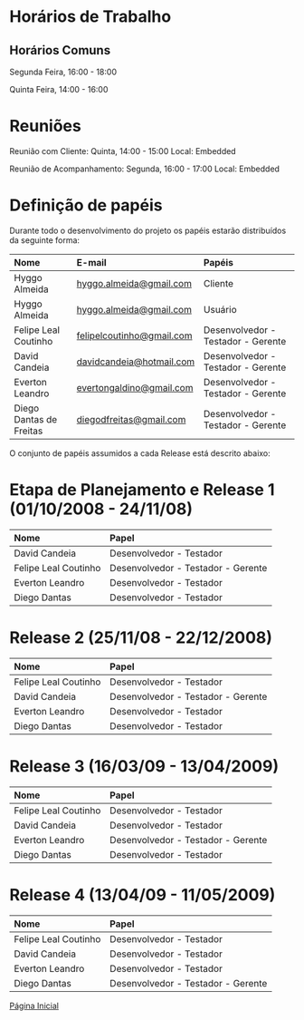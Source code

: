 # Horários de Trabalho #


## Horários Comuns ##

Segunda Feira, 16:00 - 18:00

Quinta Feira,  14:00 - 16:00




# Reuniões #

Reunião com Cliente:               Quinta, 14:00 - 15:00   Local: Embedded

Reunião de Acompanhamento:         Segunda, 16:00 - 17:00   Local: Embedded


# Definição de papéis #

Durante todo o desenvolvimento do projeto os papéis estarão distribuídos da seguinte forma:

| **Nome** | **E-mail** | **Papéis** |
|:---------|:-----------|:-----------|
| Hyggo Almeida | [hyggo.almeida@gmail.com](mailto:hyggo.almeida@gmail.com) | Cliente    |
| Hyggo Almeida | [hyggo.almeida@gmail.com](mailto:hyggo.almeida@gmail.com) | Usuário    |
| Felipe Leal Coutinho | [felipelcoutinho@gmail.com](mailto:felipelcoutinho@gmail.com) | Desenvolvedor - Testador - Gerente  |
| David Candeia | [davidcandeia@hotmail.com](mailto:davidcandeia@hotmail.com) | Desenvolvedor - Testador - Gerente |
| Everton Leandro | [evertongaldino@gmail.com](mailto:evertongaldino@gmail.com) | Desenvolvedor - Testador - Gerente |
| Diego Dantas de Freitas | [diegodfreitas@gmail.com](mailto:diegodfreitas@gmail.com) | Desenvolvedor - Testador - Gerente |




O conjunto de papéis assumidos a cada Release está descrito abaixo:



# Etapa de Planejamento e Release 1 (01/10/2008 - 24/11/08) #

| **Nome** | **Papel** |
|:---------|:----------|
| David Candeia | Desenvolvedor - Testador |
| Felipe Leal Coutinho | Desenvolvedor - Testador - Gerente |
| Everton Leandro | Desenvolvedor - Testador|
| Diego Dantas | Desenvolvedor - Testador|


# Release 2 (25/11/08 - 22/12/2008) #

| **Nome** | **Papel** |
|:---------|:----------|
| Felipe Leal Coutinho | Desenvolvedor - Testador |
| David Candeia | Desenvolvedor - Testador - Gerente |
| Everton Leandro | Desenvolvedor - Testador |
| Diego Dantas | Desenvolvedor - Testador |

# Release 3 (16/03/09 - 13/04/2009) #

| **Nome** | **Papel** |
|:---------|:----------|
| Felipe Leal Coutinho | Desenvolvedor - Testador |
| David Candeia | Desenvolvedor - Testador |
| Everton Leandro | Desenvolvedor - Testador - Gerente |
| Diego Dantas | Desenvolvedor - Testador |

# Release 4 (13/04/09 - 11/05/2009) #

| **Nome** | **Papel** |
|:---------|:----------|
| Felipe Leal Coutinho | Desenvolvedor - Testador |
| David Candeia | Desenvolvedor - Testador |
| Everton Leandro | Desenvolvedor - Testador |
| Diego Dantas | Desenvolvedor - Testador - Gerente |




[Página Inicial](http://code.google.com/p/pyfinancial/wiki/index)